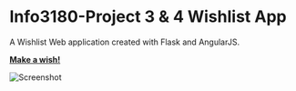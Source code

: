 Info3180-Project 3 & 4 Wishlist App
==================================

A Wishlist Web application created with Flask and AngularJS.

**[Make a wish!](secret-woodland-46593.herokuapp.com)**

![Screenshot](http://i.imgur.com/VTA0NYb.png)

